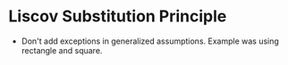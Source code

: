 # Liscov Substitution Principle

+ Don't add exceptions in generalized assumptions. Example was using rectangle and square.